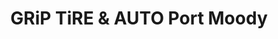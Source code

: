 ---
title: "GRiP TiRE & AUTO Port Moody"
url: /port-moody/grip-tire-and-auto-port-moody/
shop: car repair
---